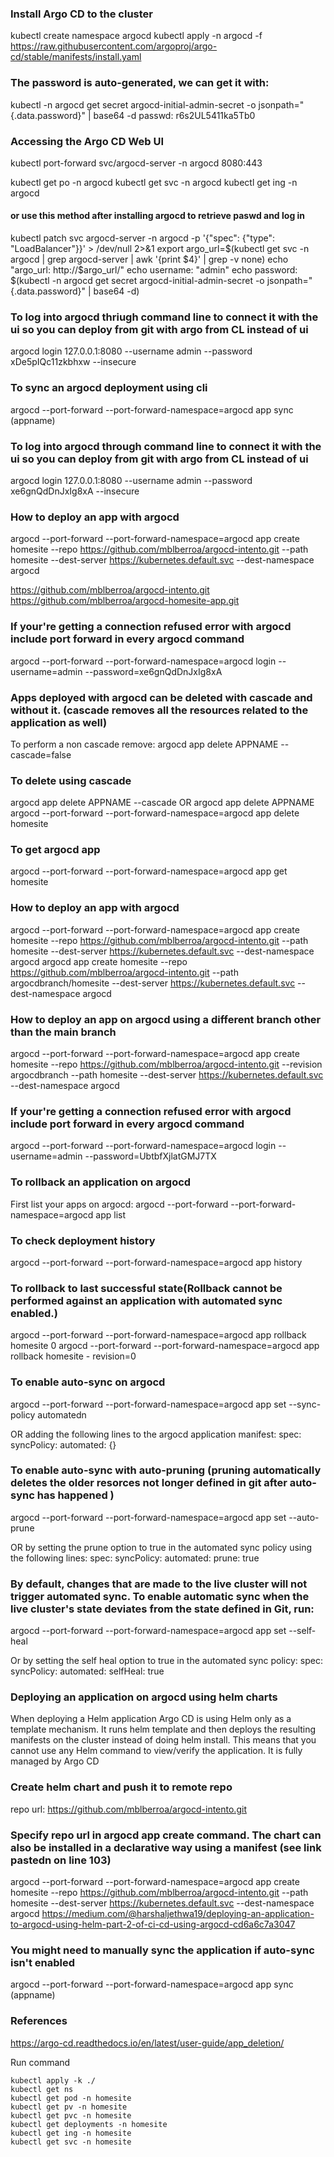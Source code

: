### Install Argo CD to the cluster
kubectl create namespace argocd
kubectl apply -n argocd -f https://raw.githubusercontent.com/argoproj/argo-cd/stable/manifests/install.yaml

### The password is auto-generated, we can get it with:
kubectl -n argocd get secret argocd-initial-admin-secret -o jsonpath="{.data.password}" | base64 -d
passwd: r6s2UL5411ka5Tb0

### Accessing the Argo CD Web UI
kubectl port-forward svc/argocd-server -n argocd 8080:443

kubectl get po -n argocd
kubectl get svc -n argocd
kubectl get ing -n argocd

#### or use this method after installing argocd to retrieve paswd and log in 
kubectl patch svc argocd-server -n argocd -p '{"spec": {"type": "LoadBalancer"}}' > /dev/null 2>&1 
export argo_url=$(kubectl get svc -n argocd | grep argocd-server | awk '{print $4}' | grep -v none)
echo "argo_url: http://$argo_url/"
echo username: "admin"
echo password: $(kubectl -n argocd get secret argocd-initial-admin-secret -o jsonpath="{.data.password}" | base64 -d)

### To log into argocd thriugh command line to connect it with the ui so you can deploy from git with argo from CL instead of ui
argocd login 127.0.0.1:8080 --username admin --password xDe5pIQc11zkbhxw --insecure

###  To sync an argocd deployment using cli 
argocd --port-forward --port-forward-namespace=argocd app sync (appname)

### To log into argocd through command line to connect it with the ui so you can deploy from git with argo from CL instead of ui
argocd login 127.0.0.1:8080 --username admin --password xe6gnQdDnJxIg8xA --insecure

### How to  deploy an app with argocd
argocd --port-forward --port-forward-namespace=argocd app create homesite --repo https://github.com/mblberroa/argocd-intento.git --path homesite --dest-server https://kubernetes.default.svc --dest-namespace argocd

https://github.com/mblberroa/argocd-intento.git
 https://github.com/mblberroa/argocd-homesite-app.git
### If your're getting a connection refused error with argocd include port forward in every argocd command 
argocd --port-forward --port-forward-namespace=argocd login --username=admin --password=xe6gnQdDnJxIg8xA

### Apps deployed with argocd can be deleted with cascade and without it. (cascade removes all the resources related to the application as well)
To perform a non cascade remove: argocd app delete APPNAME --cascade=false

### To delete using cascade 
argocd app delete APPNAME --cascade OR argocd app delete APPNAME
argocd --port-forward --port-forward-namespace=argocd app delete homesite 

### To get argocd app 
argocd --port-forward --port-forward-namespace=argocd app get homesite 

### How to deploy an app with argocd
argocd --port-forward --port-forward-namespace=argocd app create homesite --repo https://github.com/mblberroa/argocd-intento.git --path homesite --dest-server https://kubernetes.default.svc --dest-namespace argocd
argocd  app create homesite --repo https://github.com/mblberroa/argocd-intento.git --path argocdbranch/homesite --dest-server https://kubernetes.default.svc --dest-namespace argocd

### How to deploy an app on argocd using a different branch other than the main branch 
argocd --port-forward --port-forward-namespace=argocd app create homesite --repo https://github.com/mblberroa/argocd-intento.git --revision argocdbranch --path homesite --dest-server https://kubernetes.default.svc --dest-namespace argocd

### If your're getting a connection refused error with argocd include port forward in every argocd command 
argocd --port-forward --port-forward-namespace=argocd login --username=admin --password=UbtbfXjlatGMJ7TX

### To rollback an application on argocd 
First list your apps on argocd: argocd --port-forward --port-forward-namespace=argocd app list 

### To check deployment history 
argocd --port-forward --port-forward-namespace=argocd app history <app-name>

### To rollback to last successful state(Rollback cannot be performed against an application with automated sync enabled.)
argocd --port-forward --port-forward-namespace=argocd app rollback homesite 0
argocd --port-forward --port-forward-namespace=argocd app rollback homesite - revision=0

### To enable auto-sync on argocd 
argocd --port-forward --port-forward-namespace=argocd app set <APPNAME> --sync-policy automatedn 

OR adding the following lines to the argocd application manifest:
spec:
  syncPolicy:
    automated: {}

### To enable auto-sync with auto-pruning (pruning automatically deletes the older resorces not longer defined in git after auto-sync has happened )
argocd --port-forward --port-forward-namespace=argocd  app set <APPNAME> --auto-prune

OR by setting the prune option to true in the automated sync policy using the following lines:
spec:
  syncPolicy:
    automated:
      prune: true

### By default, changes that are made to the live cluster will not trigger automated sync. To enable automatic sync when the live cluster's state deviates from the state defined in Git, run:
argocd --port-forward --port-forward-namespace=argocd app set <APPNAME> --self-heal

Or by setting the self heal option to true in the automated sync policy:
spec:
  syncPolicy:
    automated:
      selfHeal: true


### Deploying an application on argocd using helm charts 
When deploying a Helm application Argo CD is using Helm only as a template mechanism. It runs helm template and then deploys the resulting manifests on the cluster instead of doing helm install. This means that you cannot use any Helm command to view/verify the application. It is fully managed by Argo CD

### Create helm chart and push it to remote repo 
repo url: https://github.com/mblberroa/argocd-intento.git

### Specify repo url in argocd app create command. The chart can also be installed in a declarative way using a manifest (see link pastedn on line 103)
argocd --port-forward --port-forward-namespace=argocd app create homesite --repo https://github.com/mblberroa/argocd-intento.git --path homesite --dest-server https://kubernetes.default.svc --dest-namespace argocd
https://medium.com/@harshaljethwa19/deploying-an-application-to-argocd-using-helm-part-2-of-ci-cd-using-argocd-cd6a6c7a3047

### You might need to manually sync the application if auto-sync isn't enabled 
argocd --port-forward --port-forward-namespace=argocd app sync (appname)





### References 
https://argo-cd.readthedocs.io/en/latest/user-guide/app_deletion/


Run command 
```shell 
kubectl apply -k ./
kubectl get ns 
kubectl get pod -n homesite
kubectl get pv -n homesite
kubectl get pvc -n homesite
kubectl get deployments -n homesite
kubectl get ing -n homesite
kubectl get svc -n homesite